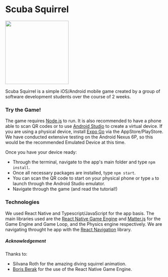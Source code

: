 # Scuba Squirrel

<img src="https://github.com/GPSPic/Scuba_Squirrel/blob/main/ScubaSquirrel/assets/Squirrel_transparent.gif" width="200" height="200" />

Scuba Squirrel is a simple iOS/Android mobile game created by a group of software development students over the course of 2 weeks.

### Try the Game!
The game requires [Node.js](https://nodejs.org/en "Node.js") to run.
It is also recommended to have a phone able to scan QR codes or to use [Android Studio](https://developer.android.com/studio "Android Studio") to create a virtual device. If you are using a physical device, install [Expo Go](https://expo.dev/client "Expo Go") via the AppStore/PlayStore.
We have conducted extensive testing on the Android Nexus 6P, so this would be the recommended Emulated Device at this time.

Once you have your device ready: 
- Through the terminal, navigate to the app's main folder and type `npm install`.
- Once all necessary packages are installed, type `npm start`.
- You can scan the QR code to start on your physical phone or type `a` to launch through the Android Studio emulator.
- Navigate through the game (and read the tutorial!)

### Technologies
We used React Native and Typescript/JavaScript for the app basis. 
The main libraries used are the [React Native Game Engine](https://github.com/bberak/react-native-game-engine "React Native Game Engine") and [Matter.js](https://brm.io/matter-js/ "Matter.js") for the Game Engine and Game Loop, and the Physics engine respectively.
We are navigating throught he app with the [React Navigation](https://reactnavigation.org/ "React Navigation") library.

##### Acknowledgement
Thanks to: 
- Silvana Roth for the amazing diving squirrel animation.
- [Boris Berak](https://github.com/bberak "bberak") for the use of the React Native Game Engine.
